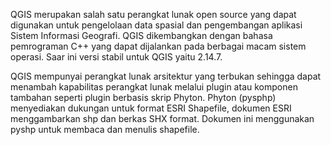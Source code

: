 QGIS merupakan salah satu perangkat lunak open source yang dapat digunakan untuk pengelolaan data spasial dan pengembangan aplikasi 
Sistem Informasi Geografi. QGIS dikembangkan dengan bahasa pemrograman C++ yang dapat dijalankan pada berbagai macam sistem operasi.
Saar ini versi stabil untuk QGIS yaitu 2.14.7.

QGIS mempunyai perangkat lunak arsitektur yang terbukan sehingga dapat menambah kapabilitas perangkat lunak melalui plugin
atau komponen tambahan seperti plugin berbasis skrip Phyton. Phyton (pysphp) menyediakan dukungan untuk format ESRI
Shapefile, dokumen ESRI menggambarkan shp dan berkas SHX format. Dokumen ini menggunakan pyshp untuk membaca dan menulis 
shapefile.
